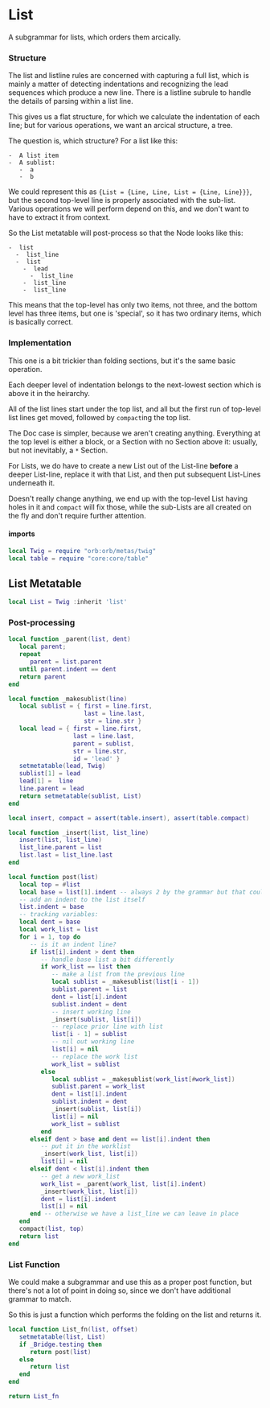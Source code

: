 # List


  A subgrammar for lists, which orders them arcically\.


### Structure

The list and listline rules are concerned with capturing a full list, which is
mainly a matter of detecting indentations and recognizing the lead sequences
which produce a new line\.  There is a listline subrule to handle the details
of parsing within a list line\.

This gives us a flat structure, for which we calculate the indentation of each
line; but for various operations, we want an arcical structure, a tree\.

The question is, which structure? For a list like this:

```orb
-  A list item
-  A sublist:
   -  a
   -  b
```

We could represent this as `{List = {Line, Line, List = {Line, Line}}}`, but
the second top\-level line is properly associated with the sub\-list\.  Various
operations we will perform depend on this, and we don't want to have to
extract it from context\.

So the List metatable will post\-process so that the Node looks like this:

```orb
-  list
  -  list_line
  -  list
    -  lead
      -  list_line
    -  list_line
    -  list_line
```

This means that the top\-level has only two items, not three, and the bottom
level has three items, but one is 'special', so it has two ordinary items,
which is basically correct\.


### Implementation

  This one is a bit trickier than folding sections, but it's the same basic
operation\.

Each deeper level of indentation belongs to the next\-lowest section which is
above it in the heirarchy\.

All of the list lines start under the top list, and all but the first run of
top\-level list lines get moved, followed by `compact`ing the top list\.

The Doc case is simpler, because we aren't creating anything\.  Everything at
the top level is either a block, or a Section with no Section above it:
usually, but not inevitably, a `*` Section\.

For Lists, we do have to create a new List out of the List\-line **before** a
deeper List\-line, replace it with that List, and then put subsequent
List\-Lines underneath it\.

Doesn't really change anything, we end up with the top\-level List having holes
in it and `compact` will fix those, while the sub\-Lists are all created on the
fly and don't require further attention\.


#### imports

```lua
local Twig = require "orb:orb/metas/twig"
local table = require "core:core/table"
```


## List Metatable

```lua
local List = Twig :inherit 'list'
```


### Post\-processing

```lua
local function _parent(list, dent)
   local parent;
   repeat
      parent = list.parent
   until parent.indent == dent
   return parent
end
```

```lua
local function _makesublist(line)
   local sublist = { first = line.first,
                     last = line.last,
                     str = line.str }
   local lead = { first = line.first,
                  last = line.last,
                  parent = sublist,
                  str = line.str,
                  id = 'lead' }
   setmetatable(lead, Twig)
   sublist[1] = lead
   lead[1] =  line
   line.parent = lead
   return setmetatable(sublist, List)
end
```

```lua
local insert, compact = assert(table.insert), assert(table.compact)

local function _insert(list, list_line)
   insert(list, list_line)
   list_line.parent = list
   list.last = list_line.last
end

local function post(list)
   local top = #list
   local base = list[1].indent -- always 2 by the grammar but that could change
   -- add an indent to the list itself
   list.indent = base
   -- tracking variables:
   local dent = base
   local work_list = list
   for i = 1, top do
      -- is it an indent line?
      if list[i].indent > dent then
         -- handle base list a bit differently
         if work_list == list then
            -- make a list from the previous line
            local sublist = _makesublist(list[i - 1])
            sublist.parent = list
            dent = list[i].indent
            sublist.indent = dent
            -- insert working line
            _insert(sublist, list[i])
            -- replace prior line with list
            list[i - 1] = sublist
            -- nil out working line
            list[i] = nil
            -- replace the work list
            work_list = sublist
         else
            local sublist = _makesublist(work_list[#work_list])
            sublist.parent = work_list
            dent = list[i].indent
            sublist.indent = dent
            _insert(sublist, list[i])
            list[i] = nil
            work_list = sublist
         end
      elseif dent > base and dent == list[i].indent then
         -- put it in the worklist
         _insert(work_list, list[i])
         list[i] = nil
      elseif dent < list[i].indent then
         -- get a new work_list
         work_list = _parent(work_list, list[i].indent)
         _insert(work_list, list[i])
         dent = list[i].indent
         list[i] = nil
      end -- otherwise we have a list_line we can leave in place
   end
   compact(list, top)
   return list
end
```


### List Function

  We could make a subgrammar and use this as a proper post function, but
there's not a lot of point in doing so, since we don't have additional grammar
to match\.

So this is just a function which performs the folding on the list and returns
it\.

```lua
local function List_fn(list, offset)
   setmetatable(list, List)
   if _Bridge.testing then
      return post(list)
   else
      return list
   end
end
```

```lua
return List_fn
```
